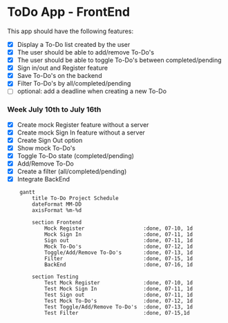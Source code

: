 # ToDo App - FrontEnd

This app should have the following features:

- [x] Display a To-Do list created by the user
- [x] The user should be able to add/remove To-Do's
- [x] The user should be able to toggle To-Do's between completed/pending
- [x] Sign in/out and Register feature
- [x] Save To-Do's on the backend
- [x] Filter To-Do's by all/completed/pending
- [ ] optional: add a deadline when creating a new To-Do 

### Week July 10th to July 16th
- [X] Create mock Register feature without a server
- [x] Create mock Sign In feature without a server
- [x] Create Sign Out option
- [x] Show mock To-Do's
- [x] Toggle To-Do state (completed/pending)
- [x] Add/Remove To-Do
- [x] Create a filter (all/completed/pending)
- [x] Integrate BackEnd

```mermaid
    gantt 
        title To-Do Project Schedule
        dateFormat MM-DD
        axisFormat %m-%d
        
        section Frontend
            Mock Register                   :done, 07-10, 1d
            Mock Sign In                    :done, 07-11, 1d
            Sign out                        :done, 07-11, 1d
            Mock To-Do's                    :done, 07-12, 1d
            Toggle/Add/Remove To-Do's       :done, 07-13, 1d
            Filter                          :done, 07-15, 1d
            BackEnd                         :done, 07-16, 1d

        section Testing
            Test Mock Register              :done, 07-10, 1d
            Test Mock Sign In               :done, 07-11, 1d
            Test Sign out                   :done, 07-11, 1d
            Test Mock To-Do's               :done, 07-12, 1d
            Test Toggle/Add/Remove To-Do's  :done, 07-13, 1d
            Test Filter                     :done, 07-15,1d
```